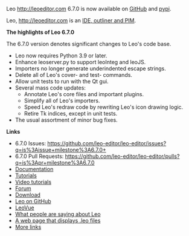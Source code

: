 Leo http://leoeditor.com 6.7.0 is now available on
[GitHub](https://github.com/leo-editor/leo-editor/releases) and
[pypi](https://pypi.org/project/leo/).

Leo, http://leoeditor.com is an [IDE, outliner and PIM](http://leoeditor.com/preface.html).

**The highlights of Leo 6.7.0**

The 6.7.0 version denotes significant changes to Leo's code base.

- Leo now requires Python 3.9 or later.
- Enhance leoserver.py to support leoInteg and leoJS.
- Importers no longer generate underindented escape strings.
- Delete all of Leo's cover- and test- commands.
- Allow unit tests to run with the Qt gui.
- Several mass code updates:
  - Annotate Leo's core files and important plugins.
  - Simplify all of Leo's importers.
  - Speed Leo's redraw code by rewriting Leo's icon drawing logic.
  - Retire Tk indices, except in unit tests.
- The usual assortment of minor bug fixes.

**Links**

- 6.7.0 Issues: https://github.com/leo-editor/leo-editor/issues?q=is%3Aissue+milestone%3A6.7.0+
- 6.7.0 Pull Requests: https://github.com/leo-editor/leo-editor/pulls?q=is%3Apr+milestone%3A6.7.0
- [Documentation](http://leoeditor.com/leo_toc.html)
- [Tutorials](http://leoeditor.com/tutorial.html)
- [Video tutorials](http://leoeditor.com/screencasts.html)
- [Forum](http://groups.google.com/group/leo-editor)
- [Download](http://sourceforge.net/projects/leo/files/)
- [Leo on GitHub](https://github.com/leo-editor/leo-editor)
- [LeoVue](https://github.com/kaleguy/leovue#leo-vue)
- [What people are saying about Leo](http://leoeditor.com/testimonials.html)
- [A web page that displays .leo files](http://leoeditor.com/load-leo.html)
- [More links](http://leoeditor.com/leoLinks.html)
